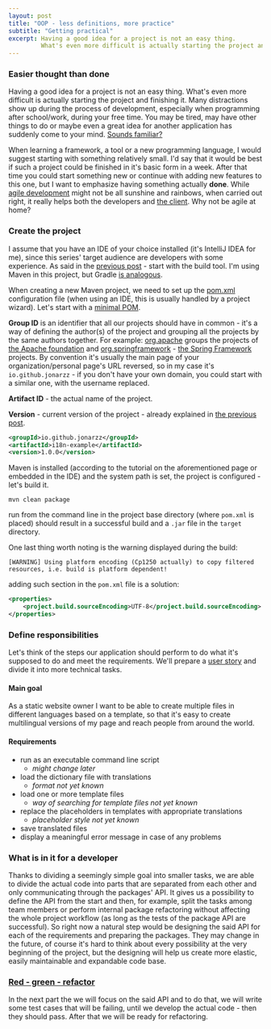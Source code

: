 ```yaml
---
layout: post
title: "OOP - less definitions, more practice"
subtitle: "Getting practical"
excerpt: Having a good idea for a project is not an easy thing.
         What's even more difficult is actually starting the project and finishing it.
---
```

### Easier thought than done
Having a good idea for a project is not an easy thing. What's even more
difficult is actually starting the project and finishing it. Many distractions
show up during the process of development, especially when programming after school/work,
during your free time. You may be tired, may have other things to do or maybe even 
a great idea for another application has suddenly come to your mind.
[Sounds familiar?](http://www.commitstrip.com/en/2014/11/25/west-side-project-story/)

When learning a framework, a tool or a new programming language, I would suggest starting with
something relatively small. I'd say that it would be best if such a project could be finished
in it's basic form in a week. After that time you could start something new or continue with
adding new features to this one, but I want to emphasize having something actually **done**.
While [agile development](https://agilemanifesto.org/principles.html) might not be all
sunshine and rainbows, when carried out right, it really helps both the developers and
[the client](2019-09-24-OOP-intro.md#and-its-changed). Why not be agile at home?

### Create the project
I assume that you have an IDE of your choice installed (it's IntelliJ IDEA for me),
since this series' target audience are developers with some experience. As said in the
[previous post](2019-12-03-OOP-project-structure.md#build-tools) - start with the build tool.
I'm using Maven in this project, but
Gradle [is analogous](https://docs.gradle.org/current/userguide/migrating_from_maven.html#migmvn:migrating_deps).

When creating a new Maven project, we need to set up the
[pom.xml](https://maven.apache.org/guides/introduction/introduction-to-the-pom.html#What_is_a_POM) configuration file
(when using an IDE, this is usually handled by a project wizard). Let's start with a
[minimal POM](https://maven.apache.org/guides/introduction/introduction-to-the-pom.html#Minimal_POM).

**Group ID** is an identifier that all our projects should have in common - it's a way of defining
the author(s) of the project and grouping all the projects by the same authors together. For example:
[org.apache](https://mvnrepository.com/artifact/org.apache) groups the projects of
[the Apache foundation](https://www.apache.org/) and [org.springframework](https://mvnrepository.com/artifact/org.springframework) -
[the Spring Framework](https://mvnrepository.com/artifact/org.springframework) projects.
By convention it's usually the main page of your organization/personal page's URL reversed, so in my case
it's `io.github.jonarzz` - if you don't have your own domain, you could start with a similar one,
with the username replaced.

**Artifact ID** - the actual name of the project.

**Version** - current version of the project - already explained in
[the previous post](2019-12-03-OOP-project-structure.md#api).

```xml
<groupId>io.github.jonarzz</groupId>
<artifactId>i18n-example</artifactId>
<version>1.0.0</version>
```

Maven is installed (according to the tutorial on the aforementioned page or embedded in the IDE)
and the system path is set, the project is configured - let's build it.
```
mvn clean package
```
run from the command line in the project base directory (where `pom.xml` is placed)
should result in a successful build and a `.jar` file in the `target` directory.

One last thing worth noting is the warning displayed during the build:
```
[WARNING] Using platform encoding (Cp1250 actually) to copy filtered resources, i.e. build is platform dependent!
```
adding such section in the `pom.xml` file is a solution:
```xml
<properties>
    <project.build.sourceEncoding>UTF-8</project.build.sourceEncoding>
</properties>
```

### Define responsibilities
Let's think of the steps our application should perform to do what it's supposed to do
and meet the requirements. We'll prepare a [user story](https://www.atlassian.com/agile/project-management/user-stories)
and divide it into more technical tasks.
#### Main goal
As a static website owner I want to be able to create multiple files in different languages
based on a template, so that it's easy to create multilingual versions of my page and reach people
from around the world.
#### Requirements
 - run as an executable command line script 
    - *might change later*
 - load the dictionary file with translations
    - *format not yet known*
 - load one or more template files
    - *way of searching for template files not yet known*
 - replace the placeholders in templates with appropriate translations
    - *placeholder style not yet known*
 - save translated files
 - display a meaningful error message in case of any problems

### What is in it for a developer
Thanks to dividing a seemingly simple goal into smaller tasks, we are able to divide the actual
code into parts that are separated from each other and only communicating through the packages' API.
It gives us a possibility to define the API from the start and then, for example, split the tasks among
team members or perform internal package refactoring without affecting the whole project workflow
(as long as the tests of the package API are successful). So right now a natural step would be designing
the said API for each of the requirements and preparing the packages. They may change in the future,
of course it's hard to think about every possibility at the very beginning of the project,
but the designing will help us create more elastic, easily maintainable and expandable code base.

### [Red - green - refactor](https://deviq.com/test-driven-development/)
In the next part the we will focus on the said API and to do that, we will write some test cases
that will be failing, until we develop the actual code - then they should pass. After that
we will be ready for refactoring. 